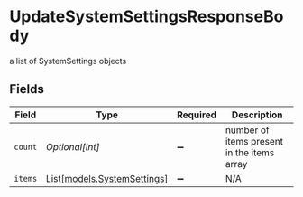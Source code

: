 # UpdateSystemSettingsResponseBody

a list of SystemSettings objects


## Fields

| Field                                                      | Type                                                       | Required                                                   | Description                                                |
| ---------------------------------------------------------- | ---------------------------------------------------------- | ---------------------------------------------------------- | ---------------------------------------------------------- |
| `count`                                                    | *Optional[int]*                                            | :heavy_minus_sign:                                         | number of items present in the items array                 |
| `items`                                                    | List[[models.SystemSettings](../models/systemsettings.md)] | :heavy_minus_sign:                                         | N/A                                                        |